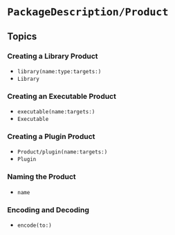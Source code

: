 #  ``PackageDescription/Product``

## Topics

### Creating a Library Product

- ``library(name:type:targets:)``
- ``Library``

### Creating an Executable Product

- ``executable(name:targets:)``
- ``Executable``

### Creating a Plugin Product

- ``Product/plugin(name:targets:)``
- ``Plugin``

### Naming the Product

- ``name``

### Encoding and Decoding

- ``encode(to:)``
